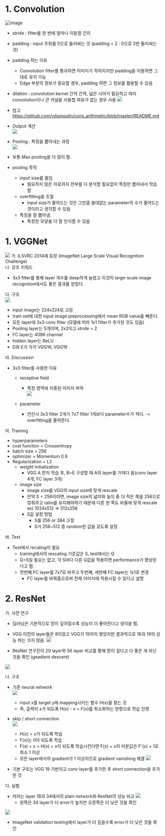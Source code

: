# 1. Convolution

![image](https://user-images.githubusercontent.com/34912004/126892600-815b2f64-7d9e-48ac-bb90-9b08aafb0fbc.png)

- stride : filter를 한 번에 얼마나 이동할 건지
- padding : input 주위를 0으로 둘러싸는 것 (padding = 2 : 0으로 2번 둘러싸는 것)
- padding 하는 이유
    - Convolution filter를 통과하면 이미지가 작아지지만 padding을 이용하면 그대로 유지 가능
    - Edge 부분의 정보가 중요할 경우, padding 하면 그 정보를 활용할 수 있음
- dilation : convolution kernel 간의 간격, 넓은 시야가 필요하고 여러 convolution이나 큰 커널을 사용할 여유가 없는 경우 사용
![](2021-07-25-16-59-06.png)

- 참고
https://github.com/vdumoulin/conv_arithmetic/blob/master/README.md
- Output 계산   
![](2021-07-25-16-59-23.png)

- Pooling : 특징을 뽑아내는 과정   
![](2021-07-25-16-59-47.png)

- 보통 Max pooling을 더 많이 함.
- pooling 목적
    - input size를 줄임
        - 필요하지 않은 자료까지 전부를 다 분석할 필요없이 특징만 뽑아내서 학습함
    - overfitting을 조절
        - input size가 줄어드는 것은 그만큼 쓸데없는 parameter의 수가 줄어드는 것이라고 생각할 수 있음
    - 특징을 잘 뽑아냄.
        - 특정한 모양을 더 잘 인식할 수 있음
# 1. VGGNet
![](![](2021-07-23-14-35-34.png).png)
가. ILSVRC 2014에 등장 (ImageNet Large Scale Visual Recognition Challenge)   
나. 강조 키워드   
- 3x3 filter를 통해 layer 개수를 deep하게 늘렸고 이것이 large-scale image recognition에서도 좋은 결과를 얻었다.

다. 구조   
![](![](2021-07-23-14-35-52.png).png)
- input image는 224x224로 고정
- train set에 대한 input image preprocessing에서 mean RGB value를 빼준다.
- 모든 layer에 3x3 conv filter (모델에 따라 1x1 filter가 추가된 것도 있음)
- Pooling layer는 5개이며, 2x2이고 stride = 2
- FC layer는 4096 channel
- hidden layer는 ReLU
- D와 E가 각각 VGG16, VGG19

라. Discussion
- 3x3 filter를 사용한 이유
    - receptive field
        - 특정 영역에 치중된 이미지 파악   
            ![](2021-07-25-01-24-39.png)

    - parameter
        - 연산시 3x3 filter 2개가 7x7 filter 1개보다 parameter수가 적다.
            -> overfitting을 줄여준다.

마. Training
- hyperparameters
- cost function = Crossentropy
- batch size = 256
- optimizer = Momentum 0.9
- Regularization = L2
    - weight initialization
        - VGG A 먼저 학습 후, B~E 구성할 때 A의 layer를 가져다 씀(conv layer 4개, FC layer 3개) 
    - image size
        - image size를 VGG의 input size에 맞게 rescale
        - 만약 S = 256이라면, image size의 넓이와 높이 중 더 작은 쪽을 256으로 맞춰주고 ratio를 유지해야하기 때문에 다른 한 쪽도 비율에 맞게 rescale
        ex) 1024x512 => 512x256
        - S값 설정 방법
            - S를 256 or 384 고정
            - S가 256~512 중 random한 값을 갖도록 설정

바. Test
- Test에서 recaling이 필요 
    - training에서의 rescaling 기준값은 S, test에서는 Q
    - Q=S일 필요는 없고, 각 S마다 다른 Q값을 적용하면 performance가 향상된다고 함.
    - 첫번째 FC layer를 7x7로 바꾸고 두번째, 세번째 FC layer는 1x1로 변경
        - FC layer를 바꿔줌으로써 전체 이미지에 적용시킬 수 있다고 설명


# 2. ResNet
가. 사전 연구
- 딥러닝은 기본적으로 망이 깊어질수록 성능이 더 좋아진다고 생각을 함.
- VGG 이전의 layer들은 8이었고 VGG가 19까지 쌓았지만 결과적으로 16과 19의 성능 차는 크지 않음.
![](2021-07-25-01-26-55.png)
      
- ResNet 연구진이 20 layer와 56 layer 비교를 통해 망이 깊다고 다 좋은 게 아닌 것을 확인 (geadient descent)   

![](2021-07-25-01-26-20.png)

나. 구조   
- 기존 neural network   
![](2021-07-25-01-29-47.png)
    - input x를 target y에 mapping시키는 함수 H(x)를 찾는 것
    - 즉, 출력이 x가 되도록 H(x) - x = F(x)를 최소화하는 방향으로 학습 진행
    
- skip / short connection   
![](2021-07-25-01-30-09.png)
    - H(x) = x가 되도록 학습
    - F(x)는 0이 되도록 학습
    - F(x) + x = H(x) = x이 되도록 학습시킨다면 F(x) + x의 미분값은 F'(x) + 1로 최소 1 이상
    - 모든 layer에서의 gradient가 1 이상이므로 gradient vanishing 해결
![](2021-07-25-01-36-35.png)
- 기본 구조는 VGG 19 기반이고 conv layer를 추가한 후 short connection을 추가한 것

다. 실험
- 저자는 layer 18과 34에서의 plain network와 ResNet의 성능 비교
![](2021-07-25-01-30-44.png)
     - 왼쪽은 34 layer가 더 error가 높지만 오른쪽은 더 낮은 것을 확인

![](2021-07-23-15-49-01.png)
- ImageNet validation testing에서 layer가 더 깊을수록 error가 더 낮은 것을 확인
